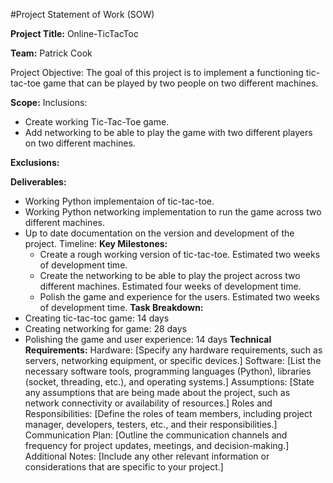 #Project Statement of Work (SOW)

**Project Title:**
Online-TicTacToc

**Team:**
Patrick Cook

Project Objective:
The goal of this project is to implement a functioning tic-tac-toe game that can be played by two people on two different machines.

**Scope:**
Inclusions:
- Create working Tic-Tac-Toe game.
- Add networking to be able to play the game with two different players on two different machines.

**Exclusions:**

**Deliverables:**
- Working Python implementaion of tic-tac-toe.
- Working Python networking implementation to run the game across two different machines.
- Up to date documentation on the version and development of the project.
Timeline:
**Key Milestones:**
  - Create a rough working version of tic-tac-toe. Estimated two weeks of development time.
  - Create the networking to be able to play the project across two different machines. Estimated four weeks of development time.
  - Polish the game and experience for the users. Estimated two weeks of development time.
**Task Breakdown:**
- Creating tic-tac-toc game: 14 days
- Creating networking for game: 28 days
- Polishing the game and user experience: 14 days
**Technical Requirements:**
Hardware:
[Specify any hardware requirements, such as servers, networking equipment, or specific devices.]
Software:
[List the necessary software tools, programming languages (Python), libraries (socket, threading, etc.), and operating systems.]
Assumptions:
[State any assumptions that are being made about the project, such as network connectivity or availability of resources.]
Roles and Responsibilities:
[Define the roles of team members, including project manager, developers, testers, etc., and their responsibilities.]
Communication Plan:
[Outline the communication channels and frequency for project updates, meetings, and decision-making.]
Additional Notes:
[Include any other relevant information or considerations that are specific to your project.]
